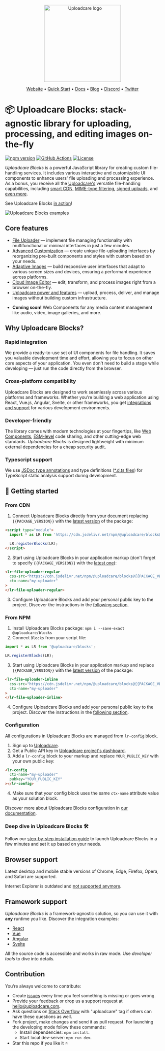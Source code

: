 <p align="center">
  <a href="https://uploadcare.com/?ref=github-readme">
    <picture>
      <source media="(prefers-color-scheme: light)" srcset="https://ucarecdn.com/1b4714cd-53be-447b-bbde-e061f1e5a22f/logosafespacetransparent.svg">
      <source media="(prefers-color-scheme: dark)" srcset="https://ucarecdn.com/3b610a0a-780c-4750-a8b4-3bf4a8c90389/logotransparentinverted.svg">
      <img width=250 alt="Uploadcare logo" src="https://ucarecdn.com/1b4714cd-53be-447b-bbde-e061f1e5a22f/logosafespacetransparent.svg">
    </picture>
  </a>
</p>
<p align="center">
  <a href="https://uploadcare.com?ref=github-readme">Website</a> • 
  <a href="https://uploadcare.com/docs/start/quickstart?ref=github-readme">Quick Start</a> • 
  <a href="https://uploadcare.com/docs?ref=github-readme">Docs</a> • 
  <a href="https://uploadcare.com/blog?ref=github-readme">Blog</a> • 
  <a href="https://discord.gg/mKWRgRsVz8?ref=github-readme">Discord</a> •
  <a href="https://twitter.com/Uploadcare?ref=github-readme">Twitter</a>
</p>

# 📦 Uploadcare Blocks: stack-agnostic library for uploading, processing, and editing images on-the-fly

[![npm version](https://badge.fury.io/js/@uploadcare%2Fblocks.svg)](https://www.npmjs.com/package/@uploadcare/blocks)
[![GitHub Actions](https://github.com/uploadcare/blocks/workflows/checks/badge.svg)](https://github.com/uploadcare/blocks/actions?query=workflow%3ABuild+branch%3Amaster)
[![License](https://img.shields.io/badge/License-MIT-blue.svg)](https://opensource.org/licenses/MIT)

_Uploadcare Blocks_ is a powerful JavaScript library for creating custom file-handling services.
It includes various interactive and customizable UI components to enhance users' file uploading
and processing experience. As a bonus, you receive all the
[Uploadcare's](https://uploadcare.com/?ref=github-readme) versatile file-handling capabilities,
including [smart CDN](https://uploadcare.com/docs/delivery/cdn/#content-delivery-network/?ref=github-readme),
[MIME-type filtering](https://uploadcare.com/docs/moderation/#file-types/?ref=github-readme),
[signed uploads](https://uploadcare.com/docs/security/secure-uploads/?ref=github-readme),
and [even more](<(https://uploadcare.com/features/?ref=github-readme)>).

See Uploadcare Blocks [in action](https://codesandbox.io/s/file-uploader-regular-demo-mm3znl?file=/index.html)!

<img alt="Uploadcare Blocks examples" src="https://ucarecdn.com/8035cdc7-f0b9-4ea9-8c15-05816f315481/">

## Core features

- [File Uploader](https://uploadcare.com/docs/file-uploader/?ref=github-readme) — implement file managing functionality with multifunctional or minimal interfaces in just a few minutes.
- [Advanced Customization](/blocks/) — create unique file-uploading interfaces by reorganizing pre-built components and styles with custom based on your needs.
- [Adaptive Images](https://uploadcare.com/docs/adaptive-image/?ref=github-readme) — build responsive user interfaces that adapt to various screen sizes and devices, ensuring a performant experience across platforms.
- [Cloud Image Editor](https://uploadcare.com/docs/file-uploader/image-editor/?ref=github-readme) — edit, transform, and process images right from a browser on-the-fly.
- [Uploadcare power and features](https://uploadcare.com/features/?ref=github-readme) — upload, process, deliver, and manage images without building custom infrastructure.

* **Coming soon!** Web Components for any media content management like audio, video, image galleries, and more.

## Why Uploadcare Blocks?

### Rapid integration

We provide a ready-to-use set of UI components for file handling. It saves you valuable development time and effort, allowing you to focus on other core aspects of your application. You even don't need to build a stage while developing — just run the code directly from the browser.

### Cross-platform compatibility

Uploadcare Blocks are designed to work seamlessly across various platforms and frameworks. Whether you're building a web application using React, Vue.js, Angular, Svelte, or other frameworks, you get [integrations and support](https://uploadcare.com/docs/integrations/?ref=github-readme) for various development environments.

### Developer-friendly

The library comes with modern technologies at your fingertips, like [Web Components](https://developer.mozilla.org/en-US/docs/Web/API/Web_components), [ESM-level](https://developer.mozilla.org/en-US/docs/Web/JavaScript/Guide/Modules) code sharing, and other cutting-edge web standards. _Uploadcare Blocks_ is designed lightweight with minimum external dependencies for a cheap security audit.

### Typescript support

We use [JSDoc type annotations](https://www.typescriptlang.org/docs/handbook/intro-to-js-ts.html) and type definitions ([\*.d.ts files](https://www.typescriptlang.org/docs/handbook/declaration-files/dts-from-js.html)) for TypeScript static analysis support during development.

## 🚀 Getting started

### From CDN

1. Connect Uploadcare Blocks directly from your document replacing `{{PACKAGE_VERSION}}` with the [latest version](https://github.com/uploadcare/blocks/releases) of the package:

```html
<script type="module">
  import * as LR from 'https://cdn.jsdelivr.net/npm/@uploadcare/blocks@{{PACKAGE_VERSION}}/web/blocks.min.js';

  LR.registerBlocks(LR);
</script>
```

2. Start using Uploadcare Blocks in your application markup (don't forget to specify `{{PACKAGE_VERSION}}` with the [latest one](https://github.com/uploadcare/blocks/releases)):

```html
<lr-file-uploader-regular
  css-src="https://cdn.jsdelivr.net/npm/@uploadcare/blocks@{{PACKAGE_VERSION}}/web/lr-file-uploader-regular.min.css"
  ctx-name="my-uploader"
>
</lr-file-uploader-regular>
```

3. Configure Uploadcare Blocks and add your personal public key to the project. Discover the instructions in the [following section](#configuration).

### From NPM

1. Install Uploadcare Blocks package: `npm i --save-exact @uploadcare/blocks`
2. Connect `Blocks` from your script file:

```js
import * as LR from '@uploadcare/blocks';

LR.registerBlocks(LR);
```

3. Start using Uploadcare Blocks in your application markup and replace `{{PACKAGE_VERSION}}` with the [latest version](https://github.com/uploadcare/blocks/releases) of the package:

```html
<lr-file-uploader-inline
  css-src="https://cdn.jsdelivr.net/npm/@uploadcare/blocks@{{PACKAGE_VERSION}}/web/lr-file-uploader-inline.min.css"
  ctx-name="my-uploader"
>
</lr-file-uploader-inline>
```

4. Configure Uploadcare Blocks and add your personal public key to the project. Discover the instructions in the [following section](#configuration).

### Configuration

All configurations in Uploadcare Blocks are managed from `lr-config` block.

1. Sign up to [Uploadcare](https://app.uploadcare.com/accounts/signup/?ref=github-readme).
2. Get a Public API key in [Uploadcare project's dashboard](https://app.uploadcare.com/projects/-/api-keys/?ref=github-readme).
3. Add a `lr-config` block to your markup and replace `YOUR_PUBLIC_KEY` with your own public key:

```html
<lr-config 
  ctx-name="my-uploader" 
  pubkey="YOUR_PUBLIC_KEY"
></lr-config>
```

4. Make sure that your config block uses the same `ctx-name` attribute value as your solution block.

Discover more about Uploadcare Blocks configuration in [our documentation](https://uploadcare.com/docs/file-uploader/configuration/?ref=github-readme).

### Deep dive in Uploadcare Blocks 🛠

Follow our [step-by-step installation guide](https://uploadcare.com/docs/file-uploader/installation/?ref=github-readme) to launch Uploadcare Blocks in a few minutes and set it up based on your needs.

## Browser support

Latest desktop and mobile stable versions of Chrome, Edge, Firefox, Opera, and Safari are supported.

Internet Explorer is outdated and [not supported anymore](https://uploadcare.com/blog/uploadcare-stops-internet-explorer-support/?ref=github-readme).

## Framework support

_Uploadcare Blocks_ is a framework-agnostic solution, so you can use it with **any** runtime you like. Discover the integration examples:
<br/>

- [React](https://github.com/uploadcare/uc-blocks-examples/tree/main/examples/react-uploader)
- [Vue](https://github.com/uploadcare/uc-blocks-examples/tree/main/examples/vue-uploader)
- [Angular](https://github.com/uploadcare/uc-blocks-examples/tree/main/examples/angular-uploader)
- [Svelte](https://github.com/uploadcare/uc-blocks-examples/tree/main/examples/svelte-uploader)

All the source code is accessible and works in raw mode. Use _developer tools_ to dive into details.

## Contribution

You’re always welcome to contribute:

- Create [issues](https://github.com/uploadcare/blocks/issues) every time you feel something is missing or goes wrong.
- Provide your feedback or drop us a support request at <a href="mailto:hello@uploadcare.com">hello@uploadcare.com</a>.
- Ask questions on [Stack Overflow](https://stackoverflow.com/questions/tagged/uploadcare) with "uploadcare" tag if others can have these questions as well.
- Fork project, make changes and send it as pull request. For launching the developing mode follow these commands:
  - Install dependencies: `npm install`.
  - Start local dev-server: `npm run dev`.
- Star this repo if you like it ⭐️
